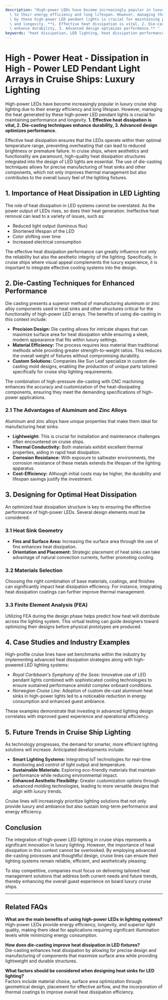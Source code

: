 ```yaml
---
description: "High-power LEDs have become increasingly popular in luxury cruise ship lighting due\
  \ to their energy efficiency and long lifespan. However, managing the heat generated\
  \ by these high-power LED pendant lights is crucial for maintaining performance\
  \ and longevity. **1. Effective heat dissipation is vital, 2. Die-casting techniques\
  \ enhance durability, 3. Advanced design optimizes performance.** "
keywords: "heat dissipation, LED lighting, heat dissipation performance, die casting process"
---
```

# High - Power Heat - Dissipation in High - Power LED Pendant Light Arrays in Cruise Ships: Luxury Lighting

High-power LEDs have become increasingly popular in luxury cruise ship lighting due to their energy efficiency and long lifespan. However, managing the heat generated by these high-power LED pendant lights is crucial for maintaining performance and longevity. **1. Effective heat dissipation is vital, 2. Die-casting techniques enhance durability, 3. Advanced design optimizes performance.** 

Effective heat dissipation ensures that the LEDs operate within their optimal temperature range, preventing overheating that can lead to reduced brightness or premature failure. In cruise ships, where aesthetics and functionality are paramount, high-quality heat dissipation structures integrated into the design of LED lights are essential. The use of die-casting techniques allows for precise manufacturing of heat sinks and other components, which not only improves thermal management but also contributes to the overall luxury feel of the lighting fixtures. 

## **1. Importance of Heat Dissipation in LED Lighting**

The role of heat dissipation in LED systems cannot be overstated. As the power output of LEDs rises, so does their heat generation. Ineffective heat removal can lead to a variety of issues, such as:

- Reduced light output (luminous flux)
- Shortened lifespan of the LED
- Color shifting over time
- Increased electrical consumption

The effective heat dissipation performance can greatly influence not only the reliability but also the aesthetic integrity of the lighting. Specifically, in cruise ships where visual appeal complements the luxury experience, it is important to integrate effective cooling systems into the design.

## **2. Die-Casting Techniques for Enhanced Performance**

Die casting presents a superior method of manufacturing aluminum or zinc alloy components used in heat sinks and other structures critical for the functionality of high-power LED arrays. The benefits of using die-casting in this context include:

- **Precision Design:** Die casting allows for intricate shapes that can maximize surface area for heat dissipation while ensuring a sleek, modern appearance that fits within luxury settings.
- **Material Efficiency:** The process requires less material than traditional methods while providing greater strength-to-weight ratios. This reduces the overall weight of fixtures without compromising durability.
- **Custom Solutions:** Companies like Sun Leaf specialize in custom die-casting mold designs, enabling the production of unique parts tailored specifically for cruise ship lighting requirements.

The combination of high-pressure die-casting with CNC machining enhances the accuracy and customization of the heat-dissipating components, ensuring they meet the demanding specifications of high-power applications.

### **2.1 The Advantages of Aluminum and Zinc Alloys**

Aluminum and zinc alloys have unique properties that make them ideal for manufacturing heat sinks:

- **Lightweight:** This is crucial for installation and maintenance challenges often encountered on cruise ships.
- **Thermal Conductivity:** Both materials exhibit excellent thermal properties, aiding in rapid heat dissipation.
- **Corrosion Resistance:** With exposure to saltwater environments, the corrosion resistance of these metals extends the lifespan of the lighting apparatus.
- **Cost-Efficiency:** Although initial costs may be higher, the durability and lifespan savings justify the investment.

## **3. Designing for Optimal Heat Dissipation**

An optimized heat dissipation structure is key to ensuring the effective performance of high-power LEDs. Several design elements must be considered:

### **3.1 Heat Sink Geometry**

- **Fins and Surface Area:** Increasing the surface area through the use of fins enhances heat dissipation.
- **Orientation and Placement:** Strategic placement of heat sinks can take advantage of natural convection currents, further promoting cooling.

### **3.2 Materials Selection**

Choosing the right combination of base materials, coatings, and finishes can significantly impact heat dissipation efficiency. For instance, integrating heat dissipation coatings can further improve thermal management.

### **3.3 Finite Element Analysis (FEA)**

Utilizing FEA during the design phase helps predict how heat will distribute across the lighting system. This virtual testing can guide designers toward optimizing their designs before physical prototypes are produced.

## **4. Case Studies and Industry Examples**

High-profile cruise lines have set benchmarks within the industry by implementing advanced heat dissipation strategies along with high-powered LED lighting systems:

- _Royal Caribbean's Symphony of the Seas_: Innovative use of LED pendant lights combined with sophisticated cooling technologies to ensure sustained performance amidst complex onboard conditions.
- _Norwegian Cruise Line_: Adoption of custom die-cast aluminum heat sinks in high-power lights led to a noticeable reduction in energy consumption and enhanced guest ambiance.

These examples demonstrate that investing in advanced lighting design correlates with improved guest experience and operational efficiency.

## **5. Future Trends in Cruise Ship Lighting**

As technology progresses, the demand for smarter, more efficient lighting solutions will increase. Anticipated developments include:

- **Smart Lighting Systems:** Integrating IoT technologies for real-time monitoring and control of light output and temperature.
- **Sustainable Materials:** Exploring eco-friendly materials that maintain performance while reducing environmental impact.
- **Enhanced Aesthetic Flexibility:** Greater customization options through advanced molding technologies, leading to more versatile designs that align with luxury trends.

Cruise lines will increasingly prioritize lighting solutions that not only provide luxury and ambiance but also sustain long-term performance and energy efficiency.

## **Conclusion**

The integration of high-power LED lighting in cruise ships represents a significant innovation in luxury lighting. However, the importance of heat dissipation in this context cannot be overlooked. By employing advanced die-casting processes and thoughtful design, cruise lines can ensure their lighting systems remain reliable, efficient, and aesthetically pleasing. 

To stay competitive, companies must focus on delivering tailored heat management solutions that address both current needs and future trends, thereby enhancing the overall guest experience on board luxury cruise ships.

---

## **Related FAQs**

**What are the main benefits of using high-power LEDs in lighting systems?**  
High-power LEDs provide energy efficiency, longevity, and superior light quality, making them ideal for applications requiring significant illumination levels while minimizing energy consumption.

**How does die-casting improve heat dissipation in LED fixtures?**  
Die-casting enhances heat dissipation by allowing for precise design and manufacturing of components that maximize surface area while providing lightweight and durable structures.

**What factors should be considered when designing heat sinks for LED lighting?**  
Factors include material choice, surface area optimization through geometrical design, placement for effective airflow, and the incorporation of thermal coatings to improve overall heat dissipation efficiency.
